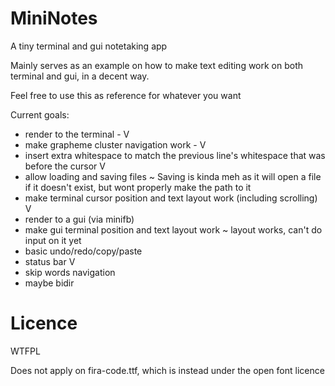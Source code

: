 # MiniNotes
A tiny terminal and gui notetaking app

Mainly serves as an example on how to make text editing work on both terminal and gui, in a decent way.

Feel free to use this as reference for whatever you want

Current goals:
 - render to the terminal - V
 - make grapheme cluster navigation work - V
 - insert extra whitespace to match the previous line's whitespace that was before the cursor V
 - allow loading and saving files ~ Saving is kinda meh as it will open a file if it doesn't exist, but wont properly make the path to it
 - make terminal cursor position and text layout work (including scrolling) V
 - render to a gui (via minifb)
 - make gui terminal position and text layout work ~ layout works, can't do input on it yet 
 - basic undo/redo/copy/paste
 - status bar V
 - skip words navigation
 - maybe bidir

# Licence
WTFPL

Does not apply on fira-code.ttf, which is instead under the open font licence 
